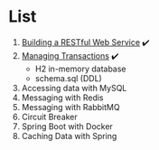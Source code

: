 # List 

1. [Building a RESTful Web Service](https://spring.io/guides/gs/rest-service/) ✔️
2. [Managing Transactions](https://spring.io/guides/gs/managing-transactions/) ✔️
    - H2 in-memory database
    - schema.sql (DDL)
3. Accessing data with MySQL 
4. Messaging with Redis
5. Messaging with RabbitMQ
6. Circuit Breaker
7. Spring Boot with Docker
8. Caching Data with Spring

